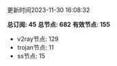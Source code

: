 更新时间2023-11-30 16:08:32

**总订阅: 45**
**总节点: 682**
**有效节点: 155**
- v2ray节点: 129
- trojan节点: 11
- ss节点: 15
